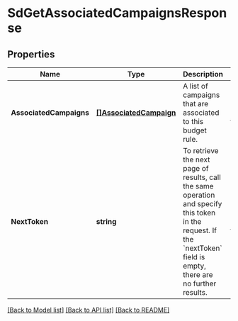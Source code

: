 # SdGetAssociatedCampaignsResponse

## Properties
Name | Type | Description | Notes
------------ | ------------- | ------------- | -------------
**AssociatedCampaigns** | [**[]AssociatedCampaign**](AssociatedCampaign.md) | A list of campaigns that are associated to this budget rule. | [optional] [default to null]
**NextToken** | **string** | To retrieve the next page of results, call the same operation and specify this token in the request. If the &#x60;nextToken&#x60; field is empty, there are no further results. | [optional] [default to null]

[[Back to Model list]](../README.md#documentation-for-models) [[Back to API list]](../README.md#documentation-for-api-endpoints) [[Back to README]](../README.md)

